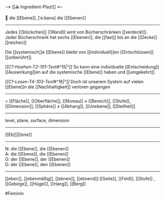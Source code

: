 --> [[⛪ Ingredient-Plazt]] <--

🔴 die [[Ebene]], [ˈeːbənə]
die [[Ebenen]]

---
Jedes [[Stückchen]] [[Wand]] wird von Bücherschränken [[verdeckt]]. Jeder Bücherschrank hat sechs [[Ebenen]], die [[fast]] bis an die [[Decke]] [[reichen]]

Die [[systemisch]]e [[Ebene]] bleibt von [[individuell]]en [[Entschlüssen]] [[unberührt]]

*[[C1-Hoehen-T2-101-Text#^15|^]]* So kann eine individuelle [[Entscheidung]] [[Auswirkung]]en auf die systemische [[Ebene]] haben und [[umgekehrt]]

*[[C1-Lesen-T4-103-Text#^16|^]]* Doch ist unserem System auf vielen [[Ebene]]n die [[Nachhaltigkeit]] verloren gegangen

---
= [[Fläche]], [[Oberfläche]], [[Niveau]]
≈ [[Bereich]], [[Stufe]], [[Dimension]], [[Sphäre]]
≠ [[Abhang]], [[Unebene]], [[Steilheit]]

---
level, plane, surface, dimension

---
[[Eb]]|[[ene]]

---
N: die [[Ebene]], die [[Ebenen]]  
A: die [[Ebene]], die [[Ebenen]]  
G: der [[Ebene]], der [[Ebenen]]  
D: der [[Ebene]], den [[Ebenen]]  

---
[[eben]], [[ebenmäßig]], [[ebnen]], [[ebnend]]
[[Seite]], [[Feld]], [[Stufe]]
, [[Gebirge]], [[Hügel]], [[Hang]], [[Berg]]

#Feminin 